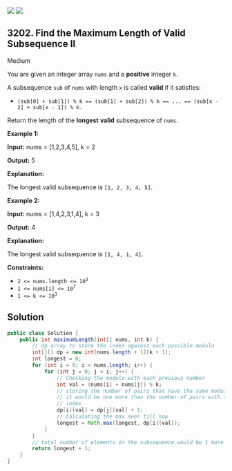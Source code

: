 [![](https://img.shields.io/github/stars/javadev/LeetCode-in-Java?label=Stars&style=flat-square)](https://github.com/javadev/LeetCode-in-Java)
[![](https://img.shields.io/github/forks/javadev/LeetCode-in-Java?label=Fork%20me%20on%20GitHub%20&style=flat-square)](https://github.com/javadev/LeetCode-in-Java/fork)

## 3202\. Find the Maximum Length of Valid Subsequence II

Medium

You are given an integer array `nums` and a **positive** integer `k`.

A subsequence `sub` of `nums` with length `x` is called **valid** if it satisfies:

*   `(sub[0] + sub[1]) % k == (sub[1] + sub[2]) % k == ... == (sub[x - 2] + sub[x - 1]) % k.`

Return the length of the **longest** **valid** subsequence of `nums`.

**Example 1:**

**Input:** nums = [1,2,3,4,5], k = 2

**Output:** 5

**Explanation:**

The longest valid subsequence is `[1, 2, 3, 4, 5]`.

**Example 2:**

**Input:** nums = [1,4,2,3,1,4], k = 3

**Output:** 4

**Explanation:**

The longest valid subsequence is `[1, 4, 1, 4]`.

**Constraints:**

*   <code>2 <= nums.length <= 10<sup>3</sup></code>
*   <code>1 <= nums[i] <= 10<sup>7</sup></code>
*   <code>1 <= k <= 10<sup>3</sup></code>

## Solution

```java
public class Solution {
    public int maximumLength(int[] nums, int k) {
        // dp array to store the index against each possible modulo
        int[][] dp = new int[nums.length + 1][k + 1];
        int longest = 0;
        for (int i = 0; i < nums.length; i++) {
            for (int j = 0; j < i; j++) {
                // Checking the modulo with each previous number
                int val = (nums[i] + nums[j]) % k;
                // storing the number of pairs that have the same modulo.
                // it would be one more than the number of pairs with the same modulo at the last
                // index
                dp[i][val] = dp[j][val] + 1;
                // Calculating the max seen till now
                longest = Math.max(longest, dp[i][val]);
            }
        }
        // total number of elements in the subsequence would be 1 more than the number of pairs
        return longest + 1;
    }
}
```